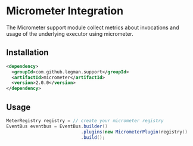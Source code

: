 # Micrometer Integration

The Micrometer support module collect metrics about invocations and usage of the underlying executor using micrometer.

## Installation

```xml
<dependency>
  <groupId>com.github.legman.support</groupId>
  <artifactId>micrometer</artifactId>
  <version>2.0.0</version>
</dependency>
```

## Usage

```java
MeterRegistry registry = // create your micrometer registry
EventBus eventbus = EventBus.builder()
                            .plugins(new MicrometerPlugin(registry))
                            .build();
```
